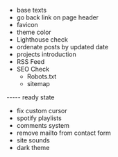- base texts
- go back link on page header
- favicon
- theme color
- Lighthouse check
- ordenate posts by updated date
- projects introduction
- RSS Feed
- SEO Check
  - Robots.txt
  - sitemap

----- ready state

- fix custom cursor
- spotify playlists
- comments system
- remove mailto from contact form
- site sounds
- dark theme
